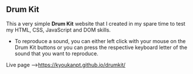 <h2>Drum Kit</h2>

<p>This a very simple <strong>Drum Kit</strong> website that I created in my spare time to test my HTML, CSS, JavaScript and DOM skills.</p>

- To reproduce a sound, you can either left click with your mouse on the Drum Kit buttons or you can press the respective keyboard letter of the sound that you want to reproduce. 

Live page -->https://kyoukanpt.github.io/drumkit/

